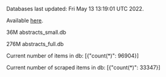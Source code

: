Databases last updated: Fri May 13 13:19:01 UTC 2022. 

Available [here](https://github.com/cbeauhilton/ash-db/releases).


36M	abstracts_small.db

276M	abstracts_full.db

Current number of items in db:
[{"count(*)": 96904}]

Current number of scraped items in db:
[{"count(*)": 33347}]

